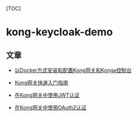 [TOC]

# kong-keycloak-demo



## 文章

- [以Docker方式安装和配置Kong网关和Konga控制台](https://cookcode.blog.csdn.net/article/details/118892872)

- [Kong网关快速入门指南](https://cookcode.blog.csdn.net/article/details/118932525)
- [在Kong网关中使用JWT认证](https://cookcode.blog.csdn.net/article/details/118938937)

- [在Kong网关中使用OAuth2认证](https://cookcode.blog.csdn.net/article/details/118972961)

